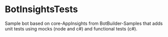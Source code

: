 # BotInsightsTests
Sample bot based on core-AppInsights from BotBuilder-Samples that adds unit tests using mocks (node and c#) and functional tests (c#).  
